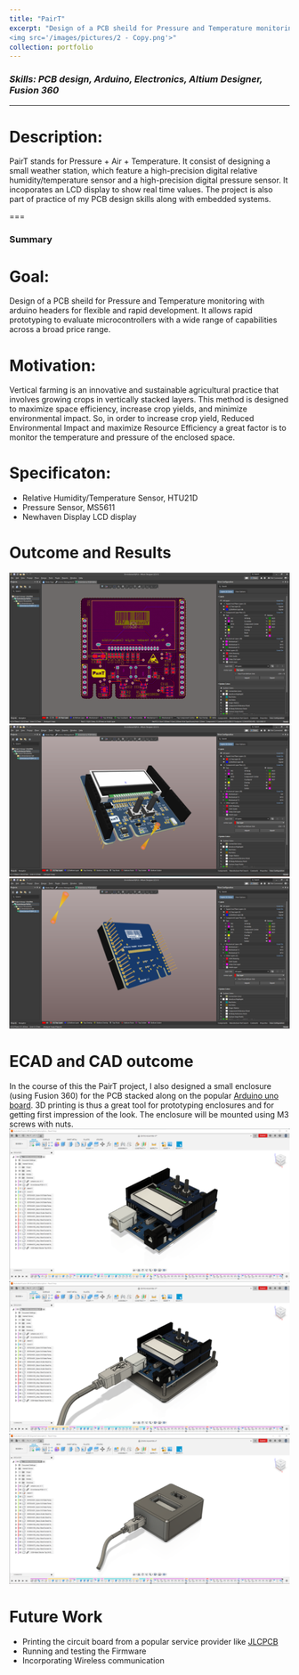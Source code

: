 ```yaml
---
title: "PairT"
excerpt: "Design of a PCB sheild for Pressure and Temperature monitoring with arduino headers for flexible and rapid development. It allows rapid prototyping to evaluate microcontrollers with a wide range of capabilities across a broad price range.
<img src='/images/pictures/2 - Copy.png'>"
collection: portfolio
---
```


### _Skills: PCB design, Arduino, Electronics, Altium Designer, Fusion 360_

****

Description:
===

PairT stands for Pressure + Air + Temperature. It consist of designing a small weather station, which feature a high-precision digital relative humidity/temperature sensor and a high-precision digital pressure sensor. It incoporates an LCD display to show real time values. The project is also part of practice of my PCB design skills along with embedded systems.

===

### Summary 

Goal:
===
Design of a PCB sheild for Pressure and Temperature monitoring with arduino headers for flexible and rapid development. It allows rapid prototyping to evaluate microcontrollers with a wide range of capabilities across a broad price range.

Motivation:
===

Vertical farming is an innovative and sustainable agricultural practice that involves growing crops in vertically stacked layers. This method is designed to maximize space efficiency, increase crop yields, and minimize environmental impact. So, in order to increase crop yield, Reduced Environmental Impact and maximize Resource Efficiency a great factor is to monitor the temperature and pressure of the enclosed space.

Specificaton:
===
- Relative Humidity/Temperature Sensor, HTU21D
- Pressure Sensor, MS5611
- Newhaven Display LCD display
  
Outcome and Results
===
<img src='/images/pictures/3.png'>
<img src='/images/pictures/2.png'>
<img src='/images/pictures/4.png'>

ECAD and CAD outcome
===

In the course of this the PairT project, I also designed a small enclosure (using Fusion 360) for the PCB stacked along on the popular <a href="[url](https://store.arduino.cc/products/arduino-uno-rev3)">Arduino uno board</a>. 3D printing is thus a great tool for prototyping enclosures and for getting first impression of the look. The enclosure will be mounted using M3 screws with nuts.
<img src='/images/pictures/7.png'>
<img src='/images/pictures/6.png'>
<img src='/images/pictures/5.png'>

Future Work
===

- Printing the circuit board from a popular service provider like <a href="[url](https://jlcpcb.com/)">JLCPCB</a>
- Running and testing the Firmware
- Incorporating Wireless communication
